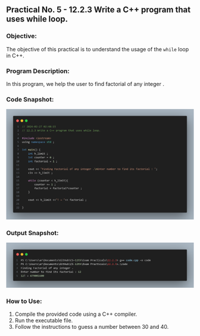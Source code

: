 ## Practical No. 5 - 12.2.3 Write a C++ program that uses while loop.

### Objective:
The objective of this practical is to understand the usage of the `while` loop in C++.

### Program Description:
In this program, we help the user to find factorial of any integer .

### Code Snapshot:
![Code Snapshot](code-snap.png)

### Output Snapshot:
![Output Snapshot](output-snap.png)

### How to Use:
1. Compile the provided code using a C++ compiler.
2. Run the executable file.
3. Follow the instructions to guess a number between 30 and 40.

